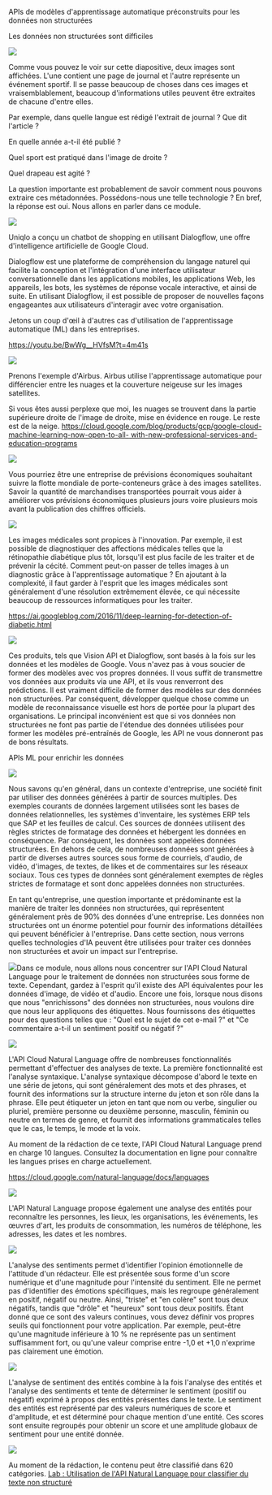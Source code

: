 ﻿APIs de modèles d'apprentissage automatique préconstruits pour les données non structurées

Les données non structurées sont difficiles

![](Aspose.Words.da23e318-859f-4c72-91fa-57fbf4443580.001.png)

Comme vous pouvez le voir sur cette diapositive, deux images sont affichées. L'une contient une page de journal et l'autre représente un événement sportif. Il se passe beaucoup de choses dans ces images et vraisemblablement, beaucoup d'informations utiles peuvent être extraites de chacune d'entre elles.

Par exemple, dans quelle langue est rédigé l'extrait de journal ? Que dit l'article ?

En quelle année a-t-il été publié ?

Quel sport est pratiqué dans l'image de droite ?

Quel drapeau est agité ?

La question importante est probablement de savoir comment nous pouvons extraire ces métadonnées. Possédons-nous une telle technologie ? En bref, la réponse est oui. Nous allons en parler dans ce module.

![](Aspose.Words.da23e318-859f-4c72-91fa-57fbf4443580.002.png)

Uniqlo a conçu un chatbot de shopping en utilisant Dialogflow, une offre d'intelligence artificielle de Google Cloud.

Dialogflow est une plateforme de compréhension du langage naturel qui facilite la conception et l'intégration d'une interface utilisateur conversationnelle dans les applications mobiles, les applications Web, les appareils, les bots, les systèmes de réponse vocale interactive, et ainsi de suite. En utilisant Dialogflow, il est possible de proposer de nouvelles façons engageantes aux utilisateurs d'interagir avec votre organisation.

Jetons un coup d'œil à d'autres cas d'utilisation de l'apprentissage automatique (ML) dans les entreprises.

<https://youtu.be/BwWg__HVfsM?t=4m41s>

![](Aspose.Words.da23e318-859f-4c72-91fa-57fbf4443580.003.png)

Prenons l'exemple d'Airbus. Airbus utilise l'apprentissage automatique pour différencier entre les nuages et la couverture neigeuse sur les images satellites.

Si vous êtes aussi perplexe que moi, les nuages se trouvent dans la partie supérieure droite de l'image de droite, mise en évidence en rouge. Le reste est de la neige. [https://cloud.google.com/blog/products/gcp/google-cloud-machine-learning-now-open-to-all- with-new-professional-services-and-education-programs](https://cloud.google.com/blog/products/gcp/google-cloud-machine-learning-now-open-to-all-with-new-professional-services-and-education-programs)

![](Aspose.Words.da23e318-859f-4c72-91fa-57fbf4443580.004.png)

Vous pourriez être une entreprise de prévisions économiques souhaitant suivre la flotte mondiale de porte-conteneurs grâce à des images satellites. Savoir la quantité de marchandises transportées pourrait vous aider à améliorer vos prévisions économiques plusieurs jours voire plusieurs mois avant la publication des chiffres officiels.

![](Aspose.Words.da23e318-859f-4c72-91fa-57fbf4443580.005.png)

Les images médicales sont propices à l'innovation. Par exemple, il est possible de diagnostiquer des affections médicales telles que la rétinopathie diabétique plus tôt, lorsqu'il est plus facile de les traiter et de prévenir la cécité. Comment peut-on passer de telles images à un diagnostic grâce à l'apprentissage automatique ? En ajoutant à la complexité, il faut garder à l'esprit que les images médicales sont généralement d'une résolution extrêmement élevée, ce qui nécessite beaucoup de ressources informatiques pour les traiter.

<https://ai.googleblog.com/2016/11/deep-learning-for-detection-of-diabetic.html>

![](Aspose.Words.da23e318-859f-4c72-91fa-57fbf4443580.006.png)

Ces produits, tels que Vision API et Dialogflow, sont basés à la fois sur les données et les modèles de Google. Vous n'avez pas à vous soucier de former des modèles avec vos propres données. Il vous suffit de transmettre vos données aux produits via une API, et ils vous renverront des prédictions. Il est vraiment difficile de former des modèles sur des données non structurées. Par conséquent, développer quelque chose comme un modèle de reconnaissance visuelle est hors de portée pour la plupart des organisations. Le principal inconvénient est que si vos données non structurées ne font pas partie de l'étendue des données utilisées pour former les modèles pré-entraînés de Google, les API ne vous donneront pas de bons résultats.

APIs ML pour enrichir les données

![](Aspose.Words.da23e318-859f-4c72-91fa-57fbf4443580.007.png)

Nous savons qu'en général, dans un contexte d'entreprise, une société finit par utiliser des données générées à partir de sources multiples. Des exemples courants de données largement utilisées sont les bases de données relationnelles, les systèmes d'inventaire, les systèmes ERP tels que SAP et les feuilles de calcul. Ces sources de données utilisent des règles strictes de formatage des données et hébergent les données en conséquence. Par conséquent, les données sont appelées données structurées. En dehors de cela, de nombreuses données sont générées à partir de diverses autres sources sous forme de courriels, d'audio, de vidéo, d'images, de textes, de likes et de commentaires sur les réseaux sociaux. Tous ces types de données sont généralement exemptes de règles strictes de formatage et sont donc appelées données non structurées.

En tant qu'entreprise, une question importante et prédominante est la manière de traiter les données non structurées, qui représentent généralement près de 90% des données d'une entreprise. Les données non structurées ont un énorme potentiel pour fournir des informations détaillées qui peuvent bénéficier à l'entreprise. Dans cette section, nous verrons quelles technologies d'IA peuvent être utilisées pour traiter ces données non structurées et avoir un impact sur l'entreprise.

![](Aspose.Words.da23e318-859f-4c72-91fa-57fbf4443580.008.png)Dans ce module, nous allons nous concentrer sur l'API Cloud Natural Language pour le traitement de données non structurées sous forme de texte. Cependant, gardez à l'esprit qu'il existe des API équivalentes pour les données d'image, de vidéo et d'audio. Encore une fois, lorsque nous disons que nous "enrichissons" des données non structurées, nous voulons dire que nous leur appliquons des étiquettes. Nous fournissons des étiquettes pour des questions telles que : "Quel est le sujet de cet e-mail ?" et "Ce commentaire a-t-il un sentiment positif ou négatif ?"

![](Aspose.Words.da23e318-859f-4c72-91fa-57fbf4443580.009.png)

L'API Cloud Natural Language offre de nombreuses fonctionnalités permettant d'effectuer des analyses de texte. La première fonctionnalité est l'analyse syntaxique. L'analyse syntaxique décompose d'abord le texte en une série de jetons, qui sont généralement des mots et des phrases, et fournit des informations sur la structure interne du jeton et son rôle dans la phrase. Elle peut étiqueter un jeton en tant que nom ou verbe, singulier ou pluriel, première personne ou deuxième personne, masculin, féminin ou neutre en termes de genre, et fournit des informations grammaticales telles que le cas, le temps, le mode et la voix.

Au moment de la rédaction de ce texte, l'API Cloud Natural Language prend en charge 10 langues. Consultez la documentation en ligne pour connaître les langues prises en charge actuellement.

<https://cloud.google.com/natural-language/docs/languages>

![](Aspose.Words.da23e318-859f-4c72-91fa-57fbf4443580.010.png)

L'API Natural Language propose également une analyse des entités pour reconnaître les personnes, les lieux, les organisations, les événements, les œuvres d'art, les produits de consommation, les numéros de téléphone, les adresses, les dates et les nombres.

![](Aspose.Words.da23e318-859f-4c72-91fa-57fbf4443580.011.png)

L'analyse des sentiments permet d'identifier l'opinion émotionnelle de l'attitude d'un rédacteur. Elle est présentée sous forme d'un score numérique et d'une magnitude pour l'intensité du sentiment. Elle ne permet pas d'identifier des émotions spécifiques, mais les regroupe généralement en positif, négatif ou neutre. Ainsi, "triste" et "en colère" sont tous deux négatifs, tandis que "drôle" et "heureux" sont tous deux positifs. Étant donné que ce sont des valeurs continues, vous devez définir vos propres seuils qui fonctionnent pour votre application. Par exemple, peut-être qu'une magnitude inférieure à 10 % ne représente pas un sentiment suffisamment fort, ou qu'une valeur comprise entre -1,0 et +1,0 n'exprime pas clairement une émotion.

![](Aspose.Words.da23e318-859f-4c72-91fa-57fbf4443580.012.png)

L'analyse de sentiment des entités combine à la fois l'analyse des entités et l'analyse des sentiments et tente de déterminer le sentiment (positif ou négatif) exprimé à propos des entités présentes dans le texte. Le sentiment des entités est représenté par des valeurs numériques de score et d'amplitude, et est déterminé pour chaque mention d'une entité. Ces scores sont ensuite regroupés pour obtenir un score et une amplitude globaux de sentiment pour une entité donnée.

![](Aspose.Words.da23e318-859f-4c72-91fa-57fbf4443580.013.png)

Au moment de la rédaction, le contenu peut être classifié dans 620 catégories. [Lab : Utilisation de l'API Natural Language pour classifier du texte non structuré](https://www.cloudskillsboost.google/course_sessions/3856018/labs/367826)
